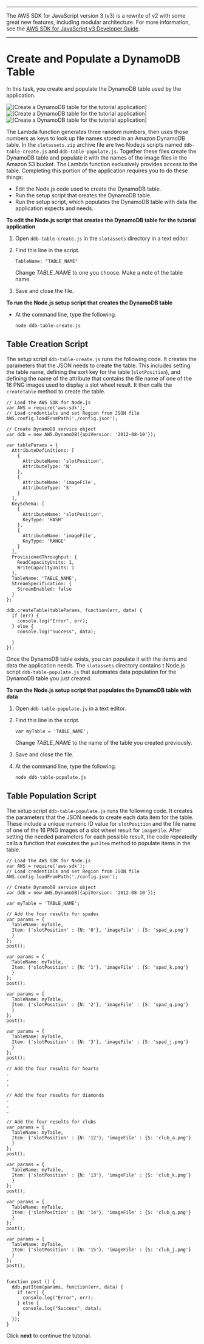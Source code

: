 --------

The AWS SDK for JavaScript version 3 \(v3\) is a rewrite of v2 with some great new features, including modular architecture\. For more information, see the [AWS SDK for JavaScript v3 Developer Guide](https://docs.aws.amazon.com/sdk-for-javascript/v3/developer-guide/welcome.html)\.

--------

# Create and Populate a DynamoDB Table<a name="using-lambda-ddb-setup"></a>

In this task, you create and populate the DynamoDB table used by the application\.

![\[Create a DynamoDB table for the tutorial application\]](http://docs.aws.amazon.com/sdk-for-javascript/v2/developer-guide/images/create-ddb-table.png)![\[Create a DynamoDB table for the tutorial application\]](http://docs.aws.amazon.com/sdk-for-javascript/v2/developer-guide/)![\[Create a DynamoDB table for the tutorial application\]](http://docs.aws.amazon.com/sdk-for-javascript/v2/developer-guide/)

The Lambda function generates three random numbers, then uses those numbers as keys to look up file names stored in an Amazon DynamoDB table\. In the `slotassets.zip` archive file are two Node\.js scripts named `ddb-table-create.js` and `ddb-table-populate.js`\. Together these files create the DynamoDB table and populate it with the names of the image files in the Amazon S3 bucket\. The Lambda function exclusively provides access to the table\. Completing this portion of the application requires you to do these things:
+ Edit the Node\.js code used to create the DynamoDB table\.
+ Run the setup script that creates the DynamoDB table\.
+ Run the setup script, which populates the DynamoDB table with data the application expects and needs\.

**To edit the Node\.js script that creates the DynamoDB table for the tutorial application**

1. Open `ddb-table-create.js` in the `slotassets` directory in a text editor\.

1. Find this line in the script\.

   `TableName: "TABLE_NAME"`

   Change *TABLE\_NAME* to one you choose\. Make a note of the table name\.

1. Save and close the file\.

**To run the Node\.js setup script that creates the DynamoDB table**
+ At the command line, type the following\.

  `node ddb-table-create.js`

## Table Creation Script<a name="using-lambda-ddb-population"></a>

The setup script `ddb-table-create.js` runs the following code\. It creates the parameters that the JSON needs to create the table\. This includes setting the table name, defining the sort key for the table \(`slotPosition`\), and defining the name of the attribute that contains the file name of one of the 16 PNG images used to display a slot wheel result\. It then calls the `createTable` method to create the table\. 

```
// Load the AWS SDK for Node.js
var AWS = require('aws-sdk');
// Load credentials and set Region from JSON file
AWS.config.loadFromPath('./config.json');

// Create DynamoDB service object
var ddb = new AWS.DynamoDB({apiVersion: '2012-08-10'});

var tableParams = {
  AttributeDefinitions: [
    {
      AttributeName: 'slotPosition',
      AttributeType: 'N'
    },
    {
      AttributeName: 'imageFile',
      AttributeType: 'S'
    }
  ],
  KeySchema: [
    {
      AttributeName: 'slotPosition',
      KeyType: 'HASH'
    },
    {
      AttributeName: 'imageFile',
      KeyType: 'RANGE'
    }
  ],
  ProvisionedThroughput: {
    ReadCapacityUnits: 1,
    WriteCapacityUnits: 1
  },
  TableName: 'TABLE_NAME',
  StreamSpecification: {
    StreamEnabled: false
  }
};

ddb.createTable(tableParams, function(err, data) {
  if (err) {
    console.log("Error", err);
  } else {
    console.log("Success", data);

  }
});
```

Once the DynamoDB table exists, you can populate it with the items and data the application needs\. The `slotassets` directory contains t Node\.js script `ddb-table-populate.js` that automates data population for the DynamoDB table you just created\. 

**To run the Node\.js setup script that populates the DynamoDB table with data**

1. Open `ddb-table-populate.js` in a text editor\.

1. Find this line in the script\.

   `var myTable = 'TABLE_NAME';`

   Change *TABLE\_NAME* to the name of the table you created previously\.

1. Save and close the file\.

1. At the command line, type the following\.

   `node ddb-table-populate.js`

## Table Population Script<a name="dynamodb-examples-populate-tables"></a>

The setup script `ddb-table-populate.js` runs the following code\. It creates the parameters that the JSON needs to create each data item for the table\. These include a unique numeric ID value for `slotPosition` and the file name of one of the 16 PNG images of a slot wheel result for `imageFile`\. After setting the needed parameters for each possible result, the code repeatedly calls a function that executes the `putItem` method to populate items in the table\. 

```
// Load the AWS SDK for Node.js
var AWS = require('aws-sdk');
// Load credentials and set Region from JSON file
AWS.config.loadFromPath('./config.json');

// Create DynamoDB service object
var ddb = new AWS.DynamoDB({apiVersion: '2012-08-10'});

var myTable = 'TABLE_NAME';

// Add the four results for spades
var params = {
  TableName: myTable,
  Item: {'slotPosition' : {N: '0'}, 'imageFile' : {S: 'spad_a.png'}
  }
};
post();

var params = {
  TableName: myTable,
  Item: {'slotPosition' : {N: '1'}, 'imageFile' : {S: 'spad_k.png'}
  }
};
post();

var params = {
  TableName: myTable,
  Item: {'slotPosition' : {N: '2'}, 'imageFile' : {S: 'spad_q.png'}
  }
};
post();

var params = {
  TableName: myTable,
  Item: {'slotPosition' : {N: '3'}, 'imageFile' : {S: 'spad_j.png'}
  }
};
post();

// Add the four results for hearts
.
.
.

// Add the four results for diamonds
.
.
.

// Add the four results for clubs
var params = {
  TableName: myTable,
  Item: {'slotPosition' : {N: '12'}, 'imageFile' : {S: 'club_a.png'}
  }
};
post();

var params = {
  TableName: myTable,
  Item: {'slotPosition' : {N: '13'}, 'imageFile' : {S: 'club_k.png'}
  }
};
post();

var params = {
  TableName: myTable,
  Item: {'slotPosition' : {N: '14'}, 'imageFile' : {S: 'club_q.png'}
  }
};
post();

var params = {
  TableName: myTable,
  Item: {'slotPosition' : {N: '15'}, 'imageFile' : {S: 'club_j.png'}
  }
};
post();


function post () {
  ddb.putItem(params, function(err, data) {
    if (err) {
      console.log("Error", err);
    } else {
      console.log("Success", data);
    }
  });
}
```

Click **next** to continue the tutorial\.
